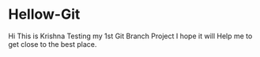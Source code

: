 # Hellow-Git
Hi This is Krishna
Testing my 1st Git Branch Project I hope it will Help me to get close to the best place.
